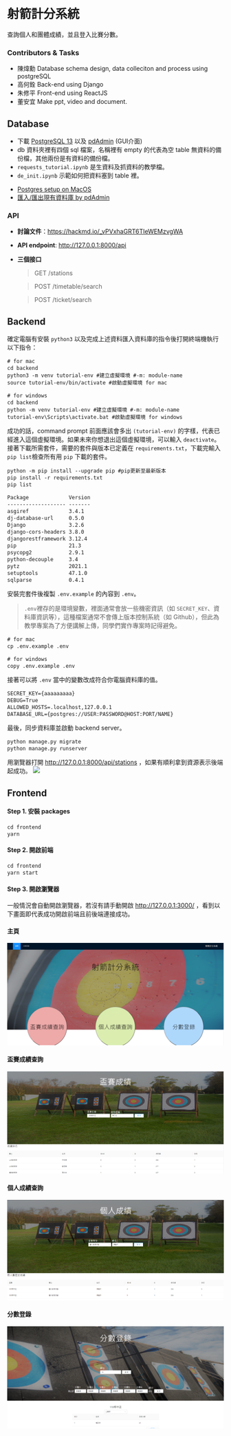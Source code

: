 # 射箭計分系統
查詢個人和團體成績，並且登入比賽分數。

### Contributors & Tasks
- 陳煒勳 Database schema design, data colleciton and process using postgreSQL 
- 高何銓 Back-end using Django
- 朱修平 Front-end using ReactJS
- 董安宜 Make ppt, video and document.
## Database

- 下載 [PostgreSQL 13](https://www.postgresql.org/download/) 以及 [pdAdmin](https://www.pgadmin.org/) (GUI介面)
- db 資料夾裡有四個 sql 檔案，名稱裡有 empty 的代表為空 table 無資料的備份檔，其他兩份是有資料的備份檔。
- `requests_tutorial.ipynb` 是生資料及抓資料的教學檔。
- `de_init.ipynb` 示範如何把資料塞到 table 裡。

* [Postgres setup on MacOS](https://www.youtube.com/watch?v=EZAa0LSxPPU)
* [匯入/匯出現有資料庫 by pdAdmin](https://www.youtube.com/watch?v=C30q5i1e9KE)


### API
- **討論文件**：https://hackmd.io/_vPVxhaGRT6TIeWEMzvgWA
- **API endpoint**: http://127.0.0.1:8000/api
- **三個接口**
    >GET /stations

    >POST /timetable/search

    >POST /ticket/search

## Backend

確定電腦有安裝 `python3` 以及完成上述資料匯入資料庫的指令後打開終端機執行以下指令：

```shell
# for mac
cd backend
python3 -m venv tutorial-env #建立虛擬環境 #-m: module-name
source tutorial-env/bin/activate #啟動虛擬環境 for mac
```

```shell
# for windows
cd backend
python -m venv tutorial-env #建立虛擬環境 #-m: module-name
tutorial-env\Scripts\activate.bat #啟動虛擬環境 for windows
```

成功的話，command prompt 前面應該會多出 `(tutorial-env)` 的字樣，代表已經進入這個虛擬環境。如果未來你想退出這個虛擬環境，可以輸入 `deactivate`。
接著下載所需套件，需要的套件與版本已定義在 `requirements.txt`，下載完輸入`pip list`檢查所有用 `pip` 下載的套件。

```shell
python -m pip install --upgrade pip #pip更新至最新版本
pip install -r requirements.txt
pip list
```
```
Package             Version
------------------- -------
asgiref             3.4.1
dj-database-url     0.5.0
Django              3.2.6
django-cors-headers 3.8.0
djangorestframework 3.12.4
pip                 21.3
psycopg2            2.9.1
python-decouple     3.4
pytz                2021.1
setuptools          47.1.0
sqlparse            0.4.1
```

安裝完套件後複製 `.env.example` 的內容到 `.env`。

>`.env`裡存的是環境變數，裡面通常會放一些機密資訊（如 `SECRET_KEY`、資料庫資訊等），這種檔案通常不會傳上版本控制系統（如 Github），但此為教學專案為了方便講解上傳，同學們實作專案時記得避免。

```shell
# for mac
cp .env.example .env
```

```shell
# for windows
copy .env.example .env
```

接著可以將 `.env` 當中的變數改成符合你電腦資料庫的值。

```shell
SECRET_KEY={aaaaaaaaa}
DEBUG=True
ALLOWED_HOSTS=.localhost,127.0.0.1
DATABASE_URL={postgres://USER:PASSWORD@HOST:PORT/NAME}
```

最後，同步資料庫並啟動 backend server。

```shell
python manage.py migrate
python manage.py runserver
```

用瀏覽器打開  http://127.0.0.1:8000/api/stations ，如果有順利拿到資源表示後端起成功。
![](img/api.png)

## Frontend

#### Step 1. 安裝 packages
```shell
cd frontend
yarn
```

#### Step 2. 開啟前端
```shell
cd frontend
yarn start
```
#### Step 3. 開啟瀏覽器 
一般情況會自動開啟瀏覽器，若沒有請手動開啟 http://127.0.0.1:3000/ ，看到以下畫面即代表成功開啟前端且前後端連接成功。

#### 主頁
![截圖 2021-11-20 下午5 22 03](./img/HomePage.png)
#### 盃賽成績查詢
![截圖 2021-11-20 下午5 22 03](./img/GroupSearch.png)
#### 個人成績查詢
![截圖 2021-11-20 下午5 22 03](./img/PersonSearch.png)
#### 分數登錄
![截圖 2021-11-20 下午5 22 03](./img/ScoreRegister.png)


